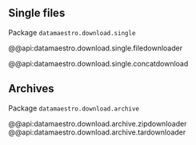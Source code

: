 ## Single files

Package `datamaestro.download.single`

@@api:datamaestro.download.single.filedownloader

@@api:datamaestro.download.single.concatdownload


## Archives

Package `datamaestro.download.archive`

@@api:datamaestro.download.archive.zipdownloader
@@api:datamaestro.download.archive.tardownloader